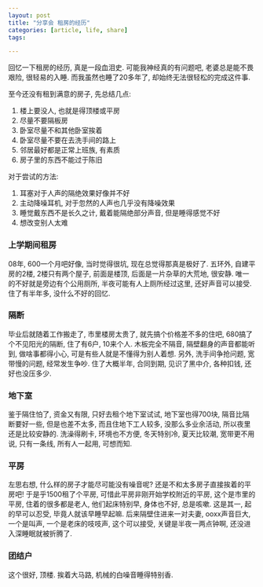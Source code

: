 ```yaml
---
layout: post
title: "分享会 租房的经历"
categories: [article, life, share]
tags: 

---
```


回忆一下租房的经历, 真是一段血泪史. 可能我神经真的有问题吧, 老婆总是能不畏艰险, 很轻易的入睡. 而我虽然也睡了20多年了, 却始终无法很轻松的完成这件事.

至今还没有租到满意的房子, 先总结几点:

1. 楼上要没人, 也就是得顶楼或平房
2. 尽量不要隔板房
3. 卧室尽量不和其他卧室挨着
4. 卧室尽量不要在去洗手间的路上
5. 邻居最好都是正常上班族, 有素质
6. 房子里的东西不能过于陈旧

对于尝试的方法:

1. 耳塞对于人声的隔绝效果好像并不好
2. 主动降噪耳机, 对于忽然的人声也几乎没有降噪效果
3. 睡觉戴东西不是长久之计, 戴着能隔绝部分声音, 但是睡得感觉不好
4. 想改变别人太难


### 上学期间租房

08年, 600一个月吧好像, 当时觉得很坑, 现在总觉得那真是极好了. 五环外, 自建平房的2楼, 2楼只有两个屋子, 前面是楼顶, 后面是一片杂草的大荒地, 很安静. 唯一的不好就是旁边有个公用厕所, 半夜可能有人上厕所经过这里, 还好声音可以接受. 住了有半年多, 没什么不好的回忆.


### 隔断

毕业后就随着工作搬走了, 市里楼房太贵了, 就先搞个价格差不多的住吧, 680搞了个不见阳光的隔断, 住了有6户, 10来个人. 木板完全不隔音, 隔壁翻身的声音都能听到, 做啥事都得小心, 可是有些人就是不懂得为别人着想. 另外, 洗手间争抢问题, 宽带慢的问题, 经常发生争吵. 住了大概半年, 合同到期, 见识了黑中介, 各种扣钱, 还好也没压多少.


### 地下室

鉴于隔住怕了, 资金又有限, 只好去租个地下室试试, 地下室也得700块, 隔音比隔断要好一些, 但是也差不太多, 而且住地下工人较多, 没那么多业余活动, 所以夜里还是比较安静的. 洗澡得刷卡, 环境也不方便, 冬天特别冷, 夏天比较潮, 宽带更不用说, 只有一条线, 所有人一起用, 可想而知.


### 平房

左思右想, 什么样的房子才能尽可能没有噪音呢? 还是不和太多房子直接挨着的平房吧! 于是乎1500租了个平房, 可惜此平房非刚开始学校附近的平房, 这个是市里的平房, 住着的很多都是老人, 他们起床特别早, 身体也不好, 总是咳嗽. 这是其一, 起的早可以忍受, 毕竟人就该早睡早起嘛. 后来隔壁住进来一对夫妻, ooxx声音巨大, 一个是叫声, 一个是老床的吱吱声, 这个可以接受, 关键是半夜一两点钟啊, 还没进入深睡眠就被折腾了.


### 团结户

这个很好, 顶楼. 挨着大马路, 机械的白噪音睡得特别香.



